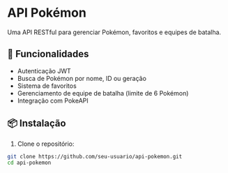 # API Pokémon

Uma API RESTful para gerenciar Pokémon, favoritos e equipes de batalha.

## 🚀 Funcionalidades

- Autenticação JWT
- Busca de Pokémon por nome, ID ou geração
- Sistema de favoritos
- Gerenciamento de equipe de batalha (limite de 6 Pokémon)
- Integração com PokeAPI

## 📦 Instalação

1. Clone o repositório:
```bash
git clone https://github.com/seu-usuario/api-pokemon.git
cd api-pokemon